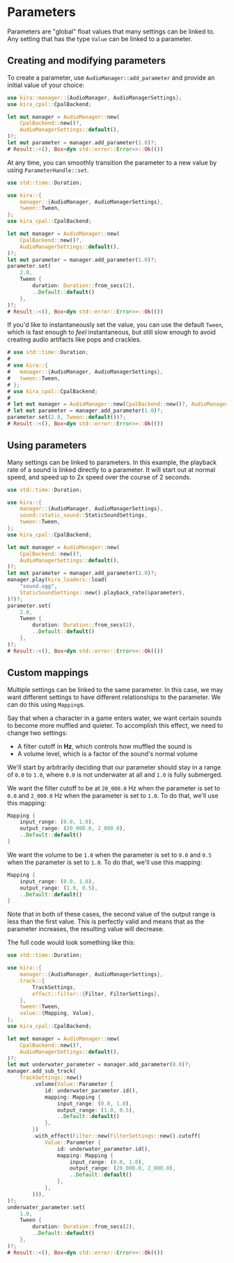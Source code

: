 # Parameters

Parameters are "global" float values that many settings can be linked to. Any
setting that has the type `Value` can be linked to a parameter.

## Creating and modifying parameters

To create a parameter, use `AudioManager::add_parameter` and provide an initial
value of your choice:

```rust ,no_run
use kira::manager::{AudioManager, AudioManagerSettings};
use kira_cpal::CpalBackend;

let mut manager = AudioManager::new(
	CpalBackend::new()?,
	AudioManagerSettings::default(),
)?;
let mut parameter = manager.add_parameter(1.0)?;
# Result::<(), Box<dyn std::error::Error>>::Ok(())
```

At any time, you can smoothly transition the parameter to a new value by using
`ParameterHandle::set`.

```rust ,no_run
use std::time::Duration;

use kira::{
	manager::{AudioManager, AudioManagerSettings},
	tween::Tween,
};
use kira_cpal::CpalBackend;

let mut manager = AudioManager::new(
	CpalBackend::new()?,
	AudioManagerSettings::default(),
)?;
let mut parameter = manager.add_parameter(1.0)?;
parameter.set(
	2.0,
	Tween {
		duration: Duration::from_secs(2),
		..Default::default()
	},
)?;
# Result::<(), Box<dyn std::error::Error>>::Ok(())

```

If you'd like to instantaneously set the value, you can use the default `Tween`,
which is fast enough to _feel_ instantaneous, but still slow enough to avoid
creating audio artifacts like pops and crackles.

```rust ,no_run
# use std::time::Duration;
#
# use kira::{
# 	manager::{AudioManager, AudioManagerSettings},
# 	tween::Tween,
# };
# use kira_cpal::CpalBackend;
#
# let mut manager = AudioManager::new(CpalBackend::new()?, AudioManagerSettings::default())?;
# let mut parameter = manager.add_parameter(1.0)?;
parameter.set(2.0, Tween::default())?;
# Result::<(), Box<dyn std::error::Error>>::Ok(())
```

## Using parameters

Many settings can be linked to parameters. In this example, the playback rate of
a sound is linked directly to a parameter. It will start out at normal speed,
and speed up to 2x speed over the course of 2 seconds.

```rust ,no_run
use std::time::Duration;

use kira::{
	manager::{AudioManager, AudioManagerSettings},
	sound::static_sound::StaticSoundSettings,
	tween::Tween,
};
use kira_cpal::CpalBackend;

let mut manager = AudioManager::new(
	CpalBackend::new()?,
	AudioManagerSettings::default(),
)?;
let mut parameter = manager.add_parameter(1.0)?;
manager.play(kira_loaders::load(
	"sound.ogg",
	StaticSoundSettings::new().playback_rate(&parameter),
)?)?;
parameter.set(
	2.0,
	Tween {
		duration: Duration::from_secs(2),
		..Default::default()
	},
)?;
# Result::<(), Box<dyn std::error::Error>>::Ok(())
```

## Custom mappings

Multiple settings can be linked to the same parameter. In this case, we may want
different settings to have different relationships to the parameter. We can do
this using `Mapping`s.

Say that when a character in a game enters water, we want certain sounds to
become more muffled and quieter. To accomplish this effect, we need to change
two settings:

- A filter cutoff in **Hz**, which controls how muffled the sound is
- A volume level, which is a factor of the sound's normal volume

We'll start by arbitrarily deciding that our parameter should stay in a range of
`0.0` to `1.0`, where `0.0` is not underwater at all and `1.0` is fully
submerged.

We want the filter cutoff to be at `20_000.0` Hz when the parameter is set to
`0.0` and `2_000.0` Hz when the parameter is set to `1.0`. To do that, we'll use
this mapping:

```rust ,ignore
Mapping {
	input_range: (0.0, 1.0),
	output_range: (20_000.0, 2_000.0),
	..Default::default()
}
```

We want the volume to be `1.0` when the parameter is set to `0.0` and `0.5` when
the parameter is set to `1.0`. To do that, we'll use this mapping:

```rust ,ignore
Mapping {
	input_range: (0.0, 1.0),
	output_range: (1.0, 0.5),
	..Default::default()
}
```

Note that in both of these cases, the second value of the output range is less
than the first value. This is perfectly valid and means that as the parameter
increases, the resulting value will decrease.

The full code would look something like this:

```rust ,no_run
use std::time::Duration;

use kira::{
	manager::{AudioManager, AudioManagerSettings},
	track::{
		TrackSettings,
		effect::filter::{Filter, FilterSettings},
	},
	tween::Tween,
	value::{Mapping, Value},
};
use kira_cpal::CpalBackend;

let mut manager = AudioManager::new(
	CpalBackend::new()?,
	AudioManagerSettings::default(),
)?;
let mut underwater_parameter = manager.add_parameter(0.0)?;
manager.add_sub_track(
	TrackSettings::new()
		.volume(Value::Parameter {
			id: underwater_parameter.id(),
			mapping: Mapping {
				input_range: (0.0, 1.0),
				output_range: (1.0, 0.5),
				..Default::default()
			},
		})
		.with_effect(Filter::new(FilterSettings::new().cutoff(
			Value::Parameter {
				id: underwater_parameter.id(),
				mapping: Mapping {
					input_range: (0.0, 1.0),
					output_range: (20_000.0, 2_000.0),
					..Default::default()
				},
			},
		))),
)?;
underwater_parameter.set(
	1.0,
	Tween {
		duration: Duration::from_secs(2),
		..Default::default()
	},
)?;
# Result::<(), Box<dyn std::error::Error>>::Ok(())
```
